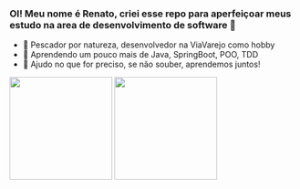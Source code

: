 ### OI! Meu nome é Renato, criei esse repo para aperfeiçoar meus estudo na area de desenvolvimento de software 👋


- 🔭 Pescador por natureza, desenvolvedor na ViaVarejo como hobby
- 🌱 Aprendendo um pouco mais de Java, SpringBoot, POO, TDD 
- 👯 Ajudo no que for preciso, se não souber, aprendemos juntos!

 <div><a href="https://github.com/renatoferrazs">
  <img height="180em" align="center" src="https://github-readme-stats.vercel.app/api?username=renatoferrazs&show_icons=true&theme=dark&include_all_commits=true&count_private=true&locate=es"/></a>
  <a href="https://github.com/renatoferrazs"><img height="180em" align="center"src="https://github-readme-stats.vercel.app/api/top-langs/?username=renatoferrazs&layout=compact&langs_count=7&theme=dark"/></a>
</div>

